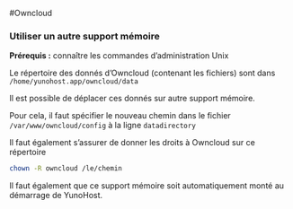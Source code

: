 #Owncloud

### Utiliser un autre support mémoire

**Prérequis :** connaître les commandes d’administration Unix

Le répertoire des donnés d’Owncloud (contenant les fichiers) sont dans `/home/yunohost.app/owncloud/data`

Il est possible de déplacer ces donnés sur autre support mémoire.

Pour cela, il faut spécifier le nouveau chemin dans le fichier `/var/www/owncloud/config` à la ligne `datadirectory`

Il faut également s’assurer de donner les droits à Owncloud sur ce répertoire

```bash
chown -R owncloud /le/chemin
```

Il faut également que ce support mémoire soit automatiquement monté au démarrage de YunoHost.